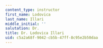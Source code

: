 ```yaml
---
content_type: instructor
first_name: Lodovica
last_name: Illari
middle_initial: ''
salutation: Dr.
title: Dr. Lodovica Illari
uid: c5a2a68f-9042-cb5b-47ff-8c95e2b50daa
---
```

